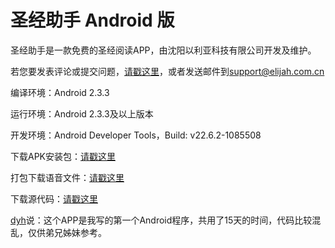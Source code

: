 ﻿# 圣经助手 Android 版

圣经助手是一款免费的圣经阅读APP，由沈阳以利亚科技有限公司开发及维护。

若您要发表评论或提交问题，[请戳这里](https://github.com/elijahcn/biblehelper_android/issues)，或者发送邮件到[support@elijah.com.cn](mailto:support@elijah.com.cn)


编译环境：Android 2.3.3

运行环境：Android 2.3.3及以上版本

开发环境：Android Developer Tools，Build: v22.6.2-1085508

下载APK安装包：[请戳这里](https://github.com/elijahcn/biblehelper_android/blob/master/BibleHelper.apk?raw=true)

打包下载语音文件：[请戳这里](http://yun.baidu.com/s/1eQAAXrW)

下载源代码：[请戳这里](https://github.com/elijahcn/biblehelper_android/archive/master.zip)

[dyh](https://github.com/dyh)说：这个APP是我写的第一个Android程序，共用了15天的时间，代码比较混乱，仅供弟兄姊妹参考。